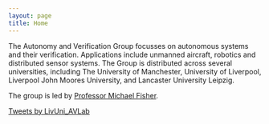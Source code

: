 ```yaml
---
layout: page
title: Home
---
```


<article class="row">

<section class="columns small-12 large-7" >
<div markdown="1">

The Autonomy and Verification Group focusses on autonomous systems and their verification. Applications include unmanned aircraft, robotics and distributed sensor systems. The Group is distributed across several universities, including The University of Manchester, University of Liverpool, Liverpool John Moores University, and Lancaster University Leipzig.

The group is led by [Professor Michael Fisher](https://web.cs.manchester.ac.uk/~michael/).
<!---
<br/>
<p style="text-align: center;">
<img src="{{site.url}}/images/ashton-home.png" alt="Picture of the Ashton Building, University of Liverpool, UK" title="Picture of the Ashton Building, University of Liverpool, UK"/>
</p>
--->

</div>
</section>
<section class="columns small-12 large-4" >
<a class="twitter-timeline" data-height="800" data-theme="light" data-link-color="#2B7BB9" href="https://twitter.com/LivUni_AVLab?ref_src=twsrc%5Etfw">Tweets by LivUni_AVLab</a> <script async src="https://platform.twitter.com/widgets.js" charset="utf-8"></script>
</section>
</article>
